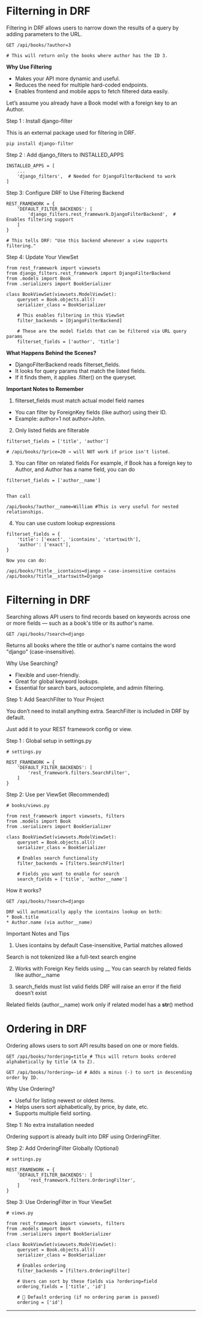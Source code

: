 # Filterning in DRF

Filtering in DRF allows users to narrow down the results of a query by adding parameters to the URL.
```
GET /api/books/?author=3 

# This will return only the books where author has the ID 3.
```

**Why Use Filtering**
- Makes your API more dynamic and useful.
- Reduces the need for multiple hard-coded endpoints.
- Enables frontend and mobile apps to fetch filtered data easily.

Let’s assume you already have a Book model with a foreign key to an Author.

Step 1 : Install django-filter

This is an external package used for filtering in DRF.
```
pip install django-filter
```

Step 2 : Add django_filters to INSTALLED_APPS
```
INSTALLED_APPS = [
    ...
    'django_filters',  # Needed for DjangoFilterBackend to work
]
```

Step 3: Configure DRF to Use Filtering Backend
```
REST_FRAMEWORK = {
    'DEFAULT_FILTER_BACKENDS': [
        'django_filters.rest_framework.DjangoFilterBackend',  # Enables filtering support
    ]
}

# This tells DRF: "Use this backend whenever a view supports filtering."
```

Step 4: Update Your ViewSet
```
from rest_framework import viewsets
from django_filters.rest_framework import DjangoFilterBackend
from .models import Book
from .serializers import BookSerializer

class BookViewSet(viewsets.ModelViewSet):
    queryset = Book.objects.all()
    serializer_class = BookSerializer

    # This enables filtering in this ViewSet
    filter_backends = [DjangoFilterBackend]

    # These are the model fields that can be filtered via URL query params
    filterset_fields = ['author', 'title']
```

**What Happens Behind the Scenes?**
- DjangoFilterBackend reads filterset_fields.
- It looks for query params that match the listed fields.
- If it finds them, it applies .filter() on the queryset.

**Important Notes to Remember**

1. filterset_fields must match actual model field names
- You can filter by ForeignKey fields (like author) using their ID.
- Example: author=1 not author=John.

2. Only listed fields are filterable
```
filterset_fields = ['title', 'author']

# /api/books/?price=20 → will NOT work if price isn't listed.
```

3. You can filter on related fields
For example, if Book has a foreign key to Author, and Author has a name field, you can do
```
filterset_fields = ['author__name']


Than call

/api/books/?author__name=William #This is very useful for nested relationships.
```

4. You can use custom lookup expressions
```
filterset_fields = {
    'title': ['exact', 'icontains', 'startswith'],
    'author': ['exact'],
}

Now you can do:

/api/books/?title__icontains=django → case-insensitive contains
/api/books/?title__startswith=Django
```

# Filterning in DRF

Searching allows API users to find records based on keywords across one or more fields — such as a book's title or its author's name.

```
GET /api/books/?search=django
```
Returns all books where the title or author's name contains the word "django" (case-insensitive).

Why Use Searching?
- Flexible and user-friendly.
- Great for global keyword lookups.
- Essential for search bars, autocomplete, and admin filtering.


Step 1: Add SearchFilter to Your Project

You don’t need to install anything extra. SearchFilter is included in DRF by default.

Just add it to your REST framework config or view.

Step 1 : Global setup in settings.py
```
# settings.py

REST_FRAMEWORK = {
    'DEFAULT_FILTER_BACKENDS': [
        'rest_framework.filters.SearchFilter',
    ]
}

```

Step 2: Use per ViewSet (Recommended)
```
# books/views.py

from rest_framework import viewsets, filters
from .models import Book
from .serializers import BookSerializer

class BookViewSet(viewsets.ModelViewSet):
    queryset = Book.objects.all()
    serializer_class = BookSerializer

    # Enables search functionality
    filter_backends = [filters.SearchFilter]

    # Fields you want to enable for search
    search_fields = ['title', 'author__name']
```

How it works?
```
GET /api/books/?search=django

DRF will automatically apply the icontains lookup on both:
* Book.title
* Author.name (via author__name)
```

Important Notes and Tips
1. Uses icontains by default
Case-insensitive, Partial matches allowed

Search is not tokenized like a full-text search engine

2. Works with Foreign Key fields using __
You can search by related fields like author__name

3. search_fields must list valid fields
DRF will raise an error if the field doesn’t exist

Related fields (author__name) work only if related model has a __str__() method

# Ordering in DRF

Ordering allows users to sort API results based on one or more fields.
```
GET /api/books/?ordering=title # This will return books ordered alphabetically by title (A to Z).

GET /api/books/?ordering=-id # Adds a minus (-) to sort in descending order by ID.

```

Why Use Ordering?
- Useful for listing newest or oldest items.
- Helps users sort alphabetically, by price, by date, etc.
- Supports multiple field sorting.

Step 1: No extra installation needed

Ordering support is already built into DRF using OrderingFilter.

Step 2: Add OrderingFilter Globally (Optional)
```
# settings.py

REST_FRAMEWORK = {
    'DEFAULT_FILTER_BACKENDS': [
        'rest_framework.filters.OrderingFilter',
    ]
}
```

Step 3: Use OrderingFilter in Your ViewSet
```
# views.py

from rest_framework import viewsets, filters
from .models import Book
from .serializers import BookSerializer

class BookViewSet(viewsets.ModelViewSet):
    queryset = Book.objects.all()
    serializer_class = BookSerializer

    # Enables ordering
    filter_backends = [filters.OrderingFilter]

    # Users can sort by these fields via ?ordering=field
    ordering_fields = ['title', 'id']

    # 🔧 Default ordering (if no ordering param is passed)
    ordering = ['id']
```

----
